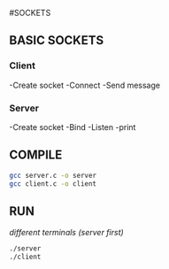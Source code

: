 #SOCKETS

## BASIC SOCKETS
      
### Client
-Create socket
-Connect
-Send message

### Server
-Create socket
-Bind
-Listen
-print

## COMPILE
```bash
gcc server.c -o server
gcc client.c -o client
```

## RUN 
*different terminals (server first)*
```bash
./server
./client
```


